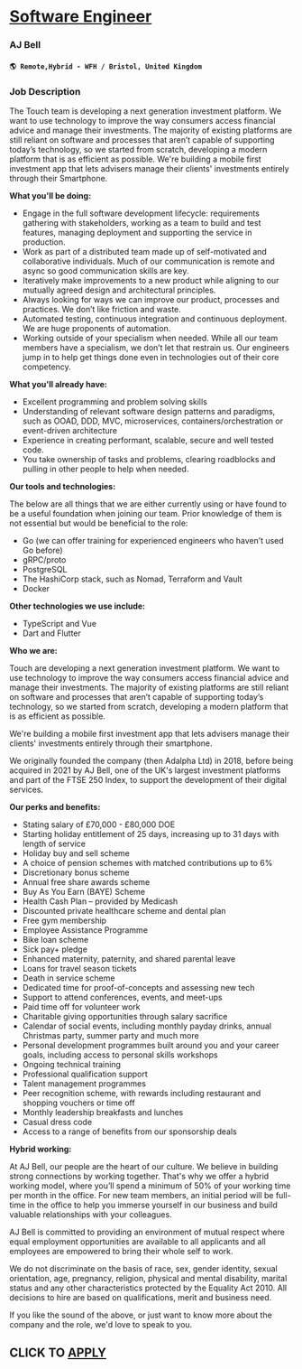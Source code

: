 # [Software Engineer](https://www.remotewlb.com/apply/software-engineer-115540)  
### AJ Bell  
#### `🌎 Remote,Hybrid - WFH / Bristol, United Kingdom`  

### **Job Description**

The Touch team is developing a next generation investment platform. We want to use technology to improve the way consumers access financial advice and manage their investments. The majority of existing platforms are still reliant on software and processes that aren’t capable of supporting today’s technology, so we started from scratch, developing a modern platform that is as efficient as possible. We're building a mobile first investment app that lets advisers manage their clients' investments entirely through their Smartphone.

**What you'll be doing:**

  * Engage in the full software development lifecycle: requirements gathering with stakeholders, working as a team to build and test features, managing deployment and supporting the service in production. 
  * Work as part of a distributed team made up of self-motivated and collaborative individuals. Much of our communication is remote and async so good communication skills are key. 
  * Iteratively make improvements to a new product while aligning to our mutually agreed design and architectural principles. 
  * Always looking for ways we can improve our product, processes and practices. We don’t like friction and waste. 
  * Automated testing, continuous integration and continuous deployment. We are huge proponents of automation. 
  * Working outside of your specialism when needed. While all our team members have a specialism, we don’t let that restrain us. Our engineers jump in to help get things done even in technologies out of their core competency. 

**What you'll already have:**

  * Excellent programming and problem solving skills 
  * Understanding of relevant software design patterns and paradigms, such as OOAD, DDD, MVC, microservices, containers/orchestration or event-driven architecture 
  * Experience in creating performant, scalable, secure and well tested code. 
  * You take ownership of tasks and problems, clearing roadblocks and pulling in other people to help when needed. 

**Our tools and technologies:**

The below are all things that we are either currently using or have found to be a useful foundation when joining our team. Prior knowledge of them is not essential but would be beneficial to the role:

  * Go (we can offer training for experienced engineers who haven’t used Go before) 
  * gRPC/proto 
  * PostgreSQL 
  * The HashiCorp stack, such as Nomad, Terraform and Vault 
  * Docker 

**Other technologies we use include:**

  * TypeScript and Vue 
  * Dart and Flutter 

**Who we are:**

Touch are developing a next generation investment platform. We want to use technology to improve the way consumers access financial advice and manage their investments. The majority of existing platforms are still reliant on software and processes that aren’t capable of supporting today’s technology, so we started from scratch, developing a modern platform that is as efficient as possible.

We're building a mobile first investment app that lets advisers manage their clients' investments entirely through their smartphone.

We originally founded the company (then Adalpha Ltd) in 2018, before being acquired in 2021 by AJ Bell, one of the UK's largest investment platforms and part of the FTSE 250 Index, to support the development of their digital services.

 **Our perks and benefits:**

  * Stating salary of £70,000 - £80,000 DOE
  * Starting holiday entitlement of 25 days, increasing up to 31 days with length of service
  * Holiday buy and sell scheme
  * A choice of pension schemes with matched contributions up to 6%
  * Discretionary bonus scheme
  * Annual free share awards scheme
  * Buy As You Earn (BAYE) Scheme
  * Health Cash Plan – provided by Medicash
  * Discounted private healthcare scheme and dental plan
  * Free gym membership
  * Employee Assistance Programme
  * Bike loan scheme
  * Sick pay+ pledge
  * Enhanced maternity, paternity, and shared parental leave
  * Loans for travel season tickets
  * Death in service scheme
  * Dedicated time for proof-of-concepts and assessing new tech
  * Support to attend conferences, events, and meet-ups
  * Paid time off for volunteer work
  * Charitable giving opportunities through salary sacrifice
  * Calendar of social events, including monthly payday drinks, annual Christmas party, summer party and much more
  * Personal development programmes built around you and your career goals, including access to personal skills workshops
  * Ongoing technical training
  * Professional qualification support
  * Talent management programmes
  * Peer recognition scheme, with rewards including restaurant and shopping vouchers or time off
  * Monthly leadership breakfasts and lunches
  * Casual dress code
  * Access to a range of benefits from our sponsorship deals

 **Hybrid working:**

At AJ Bell, our people are the heart of our culture. We believe in building strong connections by working together. That's why we offer a hybrid working model, where you’ll spend a minimum of 50% of your working time per month in the office. For new team members, an initial period will be full-time in the office to help you immerse yourself in our business and build valuable relationships with your colleagues.

AJ Bell is committed to providing an environment of mutual respect where equal employment opportunities are available to all applicants and all employees are empowered to bring their whole self to work.

We do not discriminate on the basis of race, sex, gender identity, sexual orientation, age, pregnancy, religion, physical and mental disability, marital status and any other characteristics protected by the Equality Act 2010. All decisions to hire are based on qualifications, merit and business need.

If you like the sound of the above, or just want to know more about the company and the role, we'd love to speak to you.

  
## CLICK TO [APPLY](https://www.remotewlb.com/apply/software-engineer-115540)


